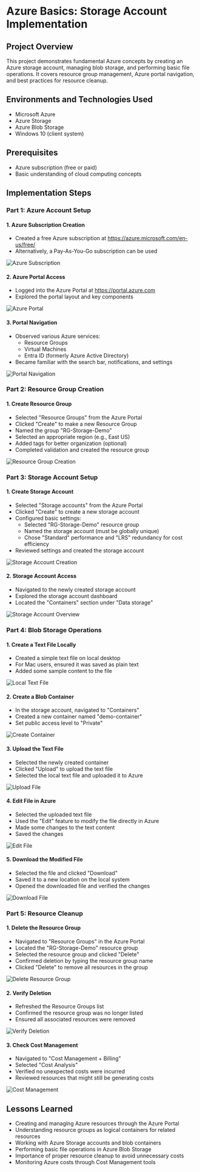 # Azure Basics: Storage Account Implementation

## Project Overview
This project demonstrates fundamental Azure concepts by creating an Azure storage account, managing blob storage, and performing basic file operations. It covers resource group management, Azure portal navigation, and best practices for resource cleanup.

## Environments and Technologies Used
- Microsoft Azure
- Azure Storage
- Azure Blob Storage
- Windows 10 (client system)

## Prerequisites
- Azure subscription (free or paid)
- Basic understanding of cloud computing concepts

## Implementation Steps

### Part 1: Azure Account Setup

#### 1. Azure Subscription Creation
- Created a free Azure subscription at https://azure.microsoft.com/en-us/free/
- Alternatively, a Pay-As-You-Go subscription can be used

![Azure Subscription](https://i.imgur.com/ZUL3S4g.png)

#### 2. Azure Portal Access
- Logged into the Azure Portal at https://portal.azure.com
- Explored the portal layout and key components

![Azure Portal](https://i.imgur.com/RXQmdF4.png)

#### 3. Portal Navigation
- Observed various Azure services:
  - Resource Groups
  - Virtual Machines
  - Entra ID (formerly Azure Active Directory)
- Became familiar with the search bar, notifications, and settings

![Portal Navigation](https://i.imgur.com/6pUCytZ.png)

### Part 2: Resource Group Creation

#### 1. Create Resource Group
- Selected "Resource Groups" from the Azure Portal
- Clicked "Create" to make a new Resource Group
- Named the group "RG-Storage-Demo"
- Selected an appropriate region (e.g., East US)
- Added tags for better organization (optional)
- Completed validation and created the resource group

![Resource Group Creation](https://i.imgur.com/JYAejpw.png)

### Part 3: Storage Account Setup

#### 1. Create Storage Account
- Selected "Storage accounts" from the Azure Portal
- Clicked "Create" to create a new storage account
- Configured basic settings:
  - Selected "RG-Storage-Demo" resource group
  - Named the storage account (must be globally unique)
  - Chose "Standard" performance and "LRS" redundancy for cost efficiency
- Reviewed settings and created the storage account

![Storage Account Creation](https://i.imgur.com/wEuP2IB.png)

#### 2. Storage Account Access
- Navigated to the newly created storage account
- Explored the storage account dashboard
- Located the "Containers" section under "Data storage"

![Storage Account Overview](https://i.imgur.com/X3JWvmN.png)

### Part 4: Blob Storage Operations

#### 1. Create a Text File Locally
- Created a simple text file on local desktop
- For Mac users, ensured it was saved as plain text
- Added some sample content to the file

![Local Text File](https://i.imgur.com/XpSHC1Z.png)

#### 2. Create a Blob Container
- In the storage account, navigated to "Containers"
- Created a new container named "demo-container"
- Set public access level to "Private"

![Create Container](https://i.imgur.com/B2dAD7M.png)

#### 3. Upload the Text File
- Selected the newly created container
- Clicked "Upload" to upload the text file
- Selected the local text file and uploaded it to Azure

![Upload File](https://i.imgur.com/ZcRwLJj.png)

#### 4. Edit File in Azure
- Selected the uploaded text file
- Used the "Edit" feature to modify the file directly in Azure
- Made some changes to the text content
- Saved the changes

![Edit File](https://i.imgur.com/CtD1eSm.png)

#### 5. Download the Modified File
- Selected the file and clicked "Download"
- Saved it to a new location on the local system
- Opened the downloaded file and verified the changes

![Download File](https://i.imgur.com/WtZyRHZ.png)

### Part 5: Resource Cleanup

#### 1. Delete the Resource Group
- Navigated to "Resource Groups" in the Azure Portal
- Located the "RG-Storage-Demo" resource group
- Selected the resource group and clicked "Delete"
- Confirmed deletion by typing the resource group name
- Clicked "Delete" to remove all resources in the group

![Delete Resource Group](https://i.imgur.com/YXqRCnz.png)

#### 2. Verify Deletion
- Refreshed the Resource Groups list
- Confirmed the resource group was no longer listed
- Ensured all associated resources were removed

![Verify Deletion](https://i.imgur.com/KG5L6n0.png)

#### 3. Check Cost Management
- Navigated to "Cost Management + Billing"
- Selected "Cost Analysis"
- Verified no unexpected costs were incurred
- Reviewed resources that might still be generating costs

![Cost Management](https://i.imgur.com/nXf6Z7A.png)

## Lessons Learned
- Creating and managing Azure resources through the Azure Portal
- Understanding resource groups as logical containers for related resources
- Working with Azure Storage accounts and blob containers
- Performing basic file operations in Azure Blob Storage
- Importance of proper resource cleanup to avoid unnecessary costs
- Monitoring Azure costs through Cost Management tools
